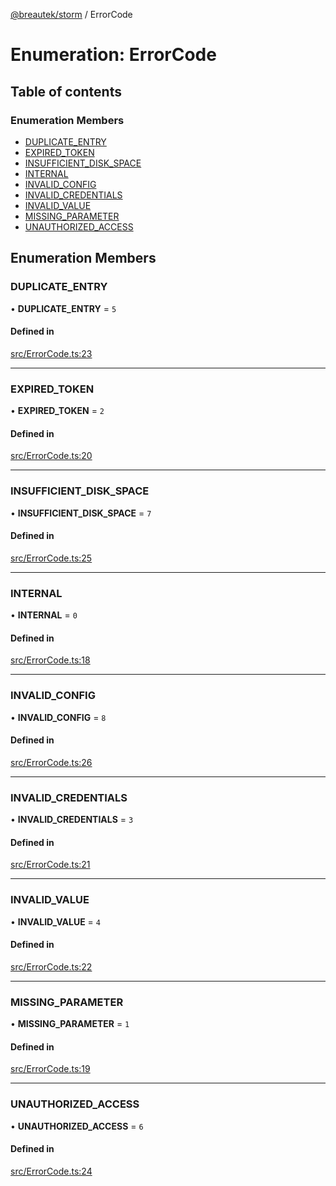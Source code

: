 [@breautek/storm](../README.md) / ErrorCode

# Enumeration: ErrorCode

## Table of contents

### Enumeration Members

- [DUPLICATE\_ENTRY](ErrorCode.md#duplicate_entry)
- [EXPIRED\_TOKEN](ErrorCode.md#expired_token)
- [INSUFFICIENT\_DISK\_SPACE](ErrorCode.md#insufficient_disk_space)
- [INTERNAL](ErrorCode.md#internal)
- [INVALID\_CONFIG](ErrorCode.md#invalid_config)
- [INVALID\_CREDENTIALS](ErrorCode.md#invalid_credentials)
- [INVALID\_VALUE](ErrorCode.md#invalid_value)
- [MISSING\_PARAMETER](ErrorCode.md#missing_parameter)
- [UNAUTHORIZED\_ACCESS](ErrorCode.md#unauthorized_access)

## Enumeration Members

### DUPLICATE\_ENTRY

• **DUPLICATE\_ENTRY** = ``5``

#### Defined in

[src/ErrorCode.ts:23](https://github.com/breautek/storm/blob/eca48f5/src/ErrorCode.ts#L23)

___

### EXPIRED\_TOKEN

• **EXPIRED\_TOKEN** = ``2``

#### Defined in

[src/ErrorCode.ts:20](https://github.com/breautek/storm/blob/eca48f5/src/ErrorCode.ts#L20)

___

### INSUFFICIENT\_DISK\_SPACE

• **INSUFFICIENT\_DISK\_SPACE** = ``7``

#### Defined in

[src/ErrorCode.ts:25](https://github.com/breautek/storm/blob/eca48f5/src/ErrorCode.ts#L25)

___

### INTERNAL

• **INTERNAL** = ``0``

#### Defined in

[src/ErrorCode.ts:18](https://github.com/breautek/storm/blob/eca48f5/src/ErrorCode.ts#L18)

___

### INVALID\_CONFIG

• **INVALID\_CONFIG** = ``8``

#### Defined in

[src/ErrorCode.ts:26](https://github.com/breautek/storm/blob/eca48f5/src/ErrorCode.ts#L26)

___

### INVALID\_CREDENTIALS

• **INVALID\_CREDENTIALS** = ``3``

#### Defined in

[src/ErrorCode.ts:21](https://github.com/breautek/storm/blob/eca48f5/src/ErrorCode.ts#L21)

___

### INVALID\_VALUE

• **INVALID\_VALUE** = ``4``

#### Defined in

[src/ErrorCode.ts:22](https://github.com/breautek/storm/blob/eca48f5/src/ErrorCode.ts#L22)

___

### MISSING\_PARAMETER

• **MISSING\_PARAMETER** = ``1``

#### Defined in

[src/ErrorCode.ts:19](https://github.com/breautek/storm/blob/eca48f5/src/ErrorCode.ts#L19)

___

### UNAUTHORIZED\_ACCESS

• **UNAUTHORIZED\_ACCESS** = ``6``

#### Defined in

[src/ErrorCode.ts:24](https://github.com/breautek/storm/blob/eca48f5/src/ErrorCode.ts#L24)

